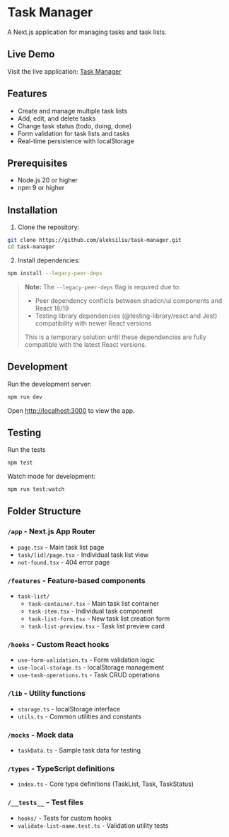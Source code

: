 # Task Manager

A Next.js application for managing tasks and task lists.

## Live Demo

Visit the live application: [Task Manager](https://task-manager-one-tawny.vercel.app/)

## Features

- Create and manage multiple task lists
- Add, edit, and delete tasks
- Change task status (todo, doing, done)
- Form validation for task lists and tasks
- Real-time persistence with localStorage

## Prerequisites

- Node.js 20 or higher
- npm 9 or higher

## Installation

1. Clone the repository:

```bash
git clone https://github.com/aleksiliu/task-manager.git
cd task-manager
```

2. Install dependencies:

```bash
npm install --legacy-peer-deps
```

> **Note:** The `--legacy-peer-deps` flag is required due to:
>
> - Peer dependency conflicts between shadcn/ui components and React 18/19
> - Testing library dependencies (@testing-library/react and Jest) compatibility with newer React versions
>
> This is a temporary solution until these dependencies are fully compatible with the latest React versions.

## Development

Run the development server:

```bash
npm run dev
```

Open [http://localhost:3000](http://localhost:3000) to view the app.

## Testing

Run the tests

```bash
npm test
```

Watch mode for development:

```bash
npm run test:watch
```

## Folder Structure

### `/app` - Next.js App Router

- `page.tsx` - Main task list page
- `task/[id]/page.tsx` - Individual task list view
- `not-found.tsx` - 404 error page

### `/features` - Feature-based components

- `task-list/`
  - `task-container.tsx` - Main task list container
  - `task-item.tsx` - Individual task component
  - `task-list-form.tsx` - New task list creation form
  - `task-list-preview.tsx` - Task list preview card

### `/hooks` - Custom React hooks

- `use-form-validation.ts` - Form validation logic
- `use-local-storage.ts` - localStorage management
- `use-task-operations.ts` - Task CRUD operations

### `/lib` - Utility functions

- `storage.ts` - localStorage interface
- `utils.ts` - Common utilities and constants

### `/mocks` - Mock data

- `taskData.ts` - Sample task data for testing

### `/types` - TypeScript definitions

- `index.ts` - Core type definitions (TaskList, Task, TaskStatus)

### `/__tests__` - Test files

- `hooks/` - Tests for custom hooks
- `validate-list-name.test.ts` - Validation utility tests
